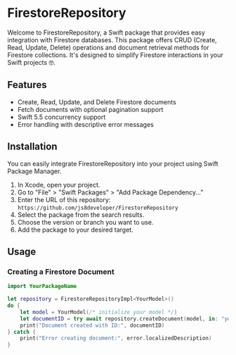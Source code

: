 # FirestoreRepository

Welcome to FirestoreRepository, a Swift package that provides easy integration with Firestore databases. This package offers CRUD (Create, Read, Update, Delete) operations and document retrieval methods for Firestore collections. It's designed to simplify Firestore interactions in your Swift projects 🤓.

## Features

- Create, Read, Update, and Delete Firestore documents
- Fetch documents with optional pagination support
- Swift 5.5 concurrency support
- Error handling with descriptive error messages

## Installation

You can easily integrate FirestoreRepository into your project using Swift Package Manager.

1. In Xcode, open your project.
2. Go to "File" > "Swift Packages" > "Add Package Dependency..."
3. Enter the URL of this repository: `https://github.com/js8developer/FirestoreRepository`
4. Select the package from the search results.
5. Choose the version or branch you want to use.
6. Add the package to your desired target.

## Usage

### Creating a Firestore Document

```swift
import YourPackageName

let repository = FirestoreRepositoryImpl<YourModel>()
do {
    let model = YourModel(/* initialize your model */)
    let documentID = try await repository.createDocument(model, in: "your-collection")
    print("Document created with ID:", documentID)
} catch {
    print("Error creating document:", error.localizedDescription)
}
